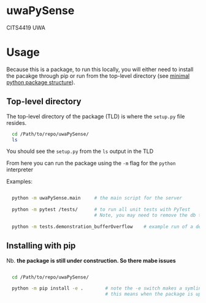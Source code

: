 # uwaPySense
CITS4419 UWA

# Usage

Because this is a package, to run this locally, you will either need to install the pacakge through pip or run from the top-level directory (see [minimal python package structure](https://python-packaging.readthedocs.io/en/latest/minimal.html)).

## Top-level directory

The top-level directory of the package (TLD) is where the `setup.py` file resides. 

``` bash
  cd /Path/to/repo/uwaPySense/
  ls
```

You should see the `setup.py` from the `ls` output in the TLD

From here you can run the package using the `-m` flag for the `python` interpreter

Examples:

``` bash

  python -m uwaPySense.main     # the main script for the server
  
  python -m pytest /tests/      # to run all unit tests with PyTest 
                                # Note, you may need to remove the db test or setup your own SQL server instance
  
  python -m tests.demonstration_bufferOverflow    # example run of a demonstration
```

## Installing with pip

Nb. **the package is still under construction. So there mabe issues**

``` bash

  cd /Path/to/repo/uwaPySense/
  
  python -m pip install -e .        # note the -e switch makes a symlink and not a proper install
                                    # this means when the package is updated, so too will the 'install'

```
